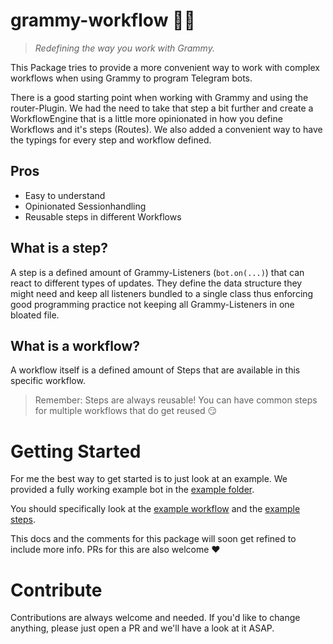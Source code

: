 # grammy-workflow 👨‍🔧
> *Redefining the way you work with Grammy.*

This Package tries to provide a more convenient way to work with complex workflows when using Grammy to program Telegram bots.

There is a good starting point when working with Grammy and using the router-Plugin. We had the need to take that step a bit further and create a WorkflowEngine that is a little more opinionated in how you define Workflows and it's steps (Routes). We also added a convenient way to have the typings for every step and workflow defined.

## Pros
- Easy to understand
- Opinionated Sessionhandling
- Reusable steps in different Workflows

## What is a step?
A step is a defined amount of Grammy-Listeners (`bot.on(...)`) that can react to different types of updates. They define the data structure they might need and keep all listeners bundled to a single class thus enforcing good programming practice not keeping all Grammy-Listeners in one bloated file.

## What is a workflow?
A workflow itself is a defined amount of Steps that are available in this specific workflow.

> Remember: Steps are always reusable! You can have common steps for multiple workflows that do get reused 😏

# Getting Started
For me the best way to get started is to just look at an example. We provided a fully working example bot in the [example folder](https://github.com/enyineer/grammy-workflow/tree/main/example).

You should specifically look at the [example workflow](https://github.com/enyineer/grammy-workflow/blob/main/example/src/example.ts) and the [example steps](https://github.com/enyineer/grammy-workflow/tree/main/example/src/steps).

This docs and the comments for this package will soon get refined to include more info. PRs for this are also welcome ❤️

# Contribute
Contributions are always welcome and needed. If you'd like to change anything, please just open a PR and we'll have a look at it ASAP.
